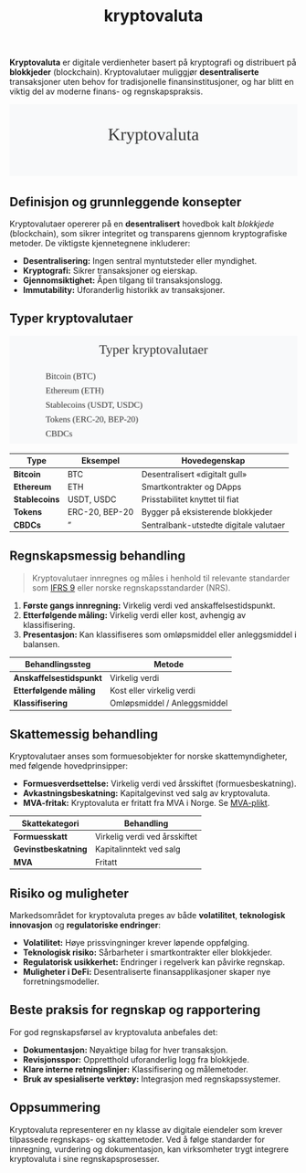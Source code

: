 ﻿---
title: "kryptovaluta"
seoTitle: "kryptovaluta"
description: '**Kryptovaluta** er digitale verdienheter basert på kryptografi og distribuert på **blokkjeder** (blockchain). Kryptovalutaer muliggjør **desentraliserte** t...'
---

**Kryptovaluta** er digitale verdienheter basert på kryptografi og distribuert på **blokkjeder** (blockchain). Kryptovalutaer muliggjør **desentraliserte** transaksjoner uten behov for tradisjonelle finansinstitusjoner, og har blitt en viktig del av moderne finans- og regnskapspraksis.

![Kryptovaluta](kryptovaluta-image.svg)

## Definisjon og grunnleggende konsepter

Kryptovalutaer opererer på en **desentralisert** hovedbok kalt *blokkjede* (blockchain), som sikrer integritet og transparens gjennom kryptografiske metoder. De viktigste kjennetegnene inkluderer:

* **Desentralisering:** Ingen sentral myntutsteder eller myndighet.
* **Kryptografi:** Sikrer transaksjoner og eierskap.
* **Gjennomsiktighet:** Åpen tilgang til transaksjonslogg.
* **Immutability:** Uforanderlig historikk av transaksjoner.

## Typer kryptovalutaer

![Typer kryptovalutaer](kryptovaluta-typer.svg)

| Type             | Eksempel       | Hovedegenskap                     |
|------------------|----------------|-----------------------------------|
| **Bitcoin**      | BTC            | Desentralisert «digitalt gull»     |
| **Ethereum**     | ETH            | Smartkontrakter og DApps          |
| **Stablecoins**  | USDT, USDC     | Prisstabilitet knyttet til fiat   |
| **Tokens**       | ERC-20, BEP-20 | Bygger på eksisterende blokkjeder |
| **CBDCs**        | ”              | Sentralbank-utstedte digitale valutaer |

## Regnskapsmessig behandling

> Kryptovalutaer innregnes og måles i henhold til relevante standarder som [IFRS 9](/blogs/regnskap/hva-er-ifrs "Hva er IFRS? Komplett Guide til Internasjonale Regnskapsstandarder") eller norske regnskapsstandarder (NRS).

1. **Første gangs innregning:** Virkelig verdi ved anskaffelsestidspunkt.
2. **Etterfølgende måling:** Virkelig verdi eller kost, avhengig av klassifisering.
3. **Presentasjon:** Kan klassifiseres som omløpsmiddel eller anleggsmiddel i balansen.

| Behandlingssteg           | Metode                      |
|---------------------------|-----------------------------|
| **Anskaffelsestidspunkt** | Virkelig verdi              |
| **Etterfølgende måling**  | Kost eller virkelig verdi   |
| **Klassifisering**        | Omløpsmiddel / Anleggsmiddel |

## Skattemessig behandling

Kryptovalutaer anses som formuesobjekter for norske skattemyndigheter, med følgende hovedprinsipper:

* **Formuesverdsettelse:** Virkelig verdi ved årsskiftet (formuesbeskatning).
* **Avkastningsbeskatning:** Kapitalgevinst ved salg av kryptovaluta.
* **MVA-fritak:** Kryptovaluta er fritatt fra MVA i Norge. Se [MVA-plikt](/blogs/regnskap/hva-er-avgiftsplikt-mva "Hva er MVA-plikt? Komplett Guide til Merverdiavgift").

| Skattekategori       | Behandling                       |
|----------------------|----------------------------------|
| **Formuesskatt**     | Virkelig verdi ved årsskiftet    |
| **Gevinstbeskatning**| Kapitalinntekt ved salg          |
| **MVA**              | Fritatt                          |

## Risiko og muligheter

Markedsområdet for kryptovaluta preges av både **volatilitet**, **teknologisk innovasjon** og **regulatoriske endringer**:

* **Volatilitet:** Høye prissvingninger krever løpende oppfølging.
* **Teknologisk risiko:** Sårbarheter i smartkontrakter eller blokkjeder.
* **Regulatorisk usikkerhet:** Endringer i regelverk kan påvirke regnskap.
* **Muligheter i DeFi:** Desentraliserte finansapplikasjoner skaper nye forretningsmodeller.

## Beste praksis for regnskap og rapportering

For god regnskapsførsel av kryptovaluta anbefales det:

* **Dokumentasjon:** Nøyaktige bilag for hver transaksjon.
* **Revisjonsspor:** Oppretthold uforanderlig logg fra blokkjede.
* **Klare interne retningslinjer:** Klassifisering og målemetoder.
* **Bruk av spesialiserte verktøy:** Integrasjon med regnskapssystemer.

## Oppsummering

Kryptovaluta representerer en ny klasse av digitale eiendeler som krever tilpassede regnskaps- og skattemetoder. Ved å følge standarder for innregning, vurdering og dokumentasjon, kan virksomheter trygt integrere kryptovaluta i sine regnskapsprosesser.







